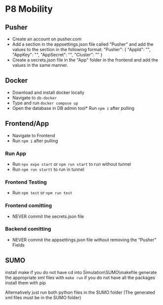 # P8 Mobility

## Pusher
* Create an account on pusher.com
* Add a section in the appsettings.json file called "Pusher" and add the values to the section in the following format:
"Pusher": {
    "AppId": "",
    "AppKey": "",
    "AppSecret": "",
    "Cluster": ""
  }
* Create a secrets.json file in the "App" folder in the frontend and add the values in the same manner.


## Docker
* Download and install docker locally
* Navigate to `db-docker`
* Type and run `docker compose up` 
* Open the database in DB admin tool* Run `npm i` after pulling

## Frontend/App
* Navigate to Frontend
* Run `npm i` after pulling

### Run App
* Run `npx expo start` or `npm run start` to run without tunnel
* Run `npm run startt` to run in tunnel

### Frontend Testing
* Run `npm test` or `npm run test`

### Frontend comitting
* NEVER commit the secrets.json file

### Backend comitting
* NEVER commit the appsettings.json file without removing the "Pusher" Fields

## SUMO
install make if you do not have
cd into Simulation\SUMO\makefile
generate the appropriate xml files with `make run`
    if you do not have all the packages install them with pip
    
Alternatively just run both python files in the SUMO folder (The generated xml files must be in the SUMO folder)

